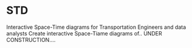# STD
Interactive Space-Time diagrams for Transportation Engineers and data analysts
Create interactive Space-Tiame diagrams of..
UNDER CONSTRUCTION....
